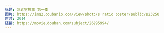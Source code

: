 ```yaml
---
标题: 急诊室故事 第一季
图片: https://img2.doubanio.com/view/photo/s_ratio_poster/public/p2325001211.jpg
时时: 2014
链接: https://movie.douban.com/subject/26295994/
---
```

